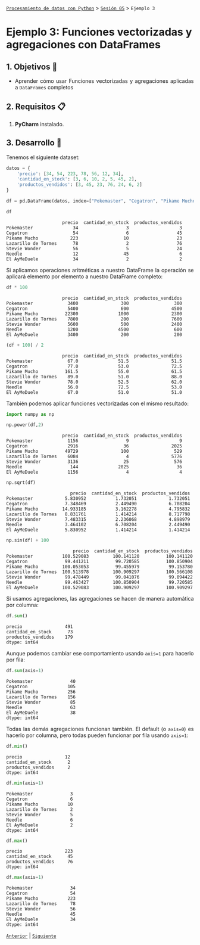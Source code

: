 [`Procesamiento de datos con Python`](../../Readme.md) > [`Sesión 05`](../Readme.md) > `Ejemplo 3`

# Ejemplo 3: Funciones vectorizadas y agregaciones con DataFrames

<div style="text-align: justify;">

## 1. Objetivos :dart:

- Aprender cómo usar Funciones vectorizadas y agregaciones aplicadas a `DataFrames` completos

## 2. Requisitos :clipboard:

1. **PyCharm** instalado.

## 3. Desarrollo :rocket:

Tenemos el siguiente dataset:

```python
datos = {
    'precio': [34, 54, 223, 78, 56, 12, 34],
    'cantidad_en_stock': [3, 6, 10, 2, 5, 45, 2],
    'productos_vendidos': [3, 45, 23, 76, 24, 6, 2]
}

df = pd.DataFrame(datos, index=["Pokemaster", "Cegatron", "Pikame Mucho", "Lazarillo de Tormes", "Stevie Wonder", "Needle", "El AyMeDuele"])

df
```
```
                     precio  cantidad_en_stock  productos_vendidos
Pokemaster               34                  3                   3
Cegatron                 54                  6                  45
Pikame Mucho            223                 10                  23
Lazarillo de Tormes      78                  2                  76
Stevie Wonder            56                  5                  24
Needle                   12                 45                   6
El AyMeDuele             34                  2                   2
```

Si aplicamos operaciones aritméticas a nuestro DataFrame la operación se aplicará elemento por elemento a nuestro DataFrame completo:

```python
df * 100
```
```
                     precio  cantidad_en_stock  productos_vendidos
Pokemaster             3400                300                 300
Cegatron               5400                600                4500
Pikame Mucho          22300               1000                2300
Lazarillo de Tormes    7800                200                7600
Stevie Wonder          5600                500                2400
Needle                 1200               4500                 600
El AyMeDuele           3400                200                 200
```

```python
(df + 100) / 2
```
```
                     precio  cantidad_en_stock  productos_vendidos
Pokemaster             67.0               51.5                51.5
Cegatron               77.0               53.0                72.5
Pikame Mucho          161.5               55.0                61.5
Lazarillo de Tormes    89.0               51.0                88.0
Stevie Wonder          78.0               52.5                62.0
Needle                 56.0               72.5                53.0
El AyMeDuele           67.0               51.0                51.0
```

También podemos aplicar funciones vectorizadas con el mismo resultado:

```python
import numpy as np
```

```python
np.power(df,2)
```
```
                     precio  cantidad_en_stock  productos_vendidos
Pokemaster             1156                  9                   9
Cegatron               2916                 36                2025
Pikame Mucho          49729                100                 529
Lazarillo de Tormes    6084                  4                5776
Stevie Wonder          3136                 25                 576
Needle                  144               2025                  36
El AyMeDuele           1156                  4                   4
```

```python
np.sqrt(df)
```
```
                        precio  cantidad_en_stock  productos_vendidos
Pokemaster            5.830952           1.732051            1.732051
Cegatron              7.348469           2.449490            6.708204
Pikame Mucho         14.933185           3.162278            4.795832
Lazarillo de Tormes   8.831761           1.414214            8.717798
Stevie Wonder         7.483315           2.236068            4.898979
Needle                3.464102           6.708204            2.449490
El AyMeDuele          5.830952           1.414214            1.414214
```

```python
np.sin(df) + 100
```
```
                         precio  cantidad_en_stock  productos_vendidos
Pokemaster           100.529083         100.141120          100.141120
Cegatron              99.441211          99.720585          100.850904
Pikame Mucho         100.053053          99.455979           99.153780
Lazarillo de Tormes  100.513978         100.909297          100.566108
Stevie Wonder         99.478449          99.041076           99.094422
Needle                99.463427         100.850904           99.720585
El AyMeDuele         100.529083         100.909297          100.909297
```

Si usamos agregaciones, las agregaciones se hacen de manera automática por columna:

```python
df.sum()
```
```
precio                491
cantidad_en_stock      73
productos_vendidos    179
dtype: int64
```

Aunque podemos cambiar ese comportamiento usando `axis=1` para hacerlo por fila:

```python
df.sum(axis=1)
```
```
Pokemaster              40
Cegatron               105
Pikame Mucho           256
Lazarillo de Tormes    156
Stevie Wonder           85
Needle                  63
El AyMeDuele            38
dtype: int64
```

Todas las demás agregaciones funcionan también. El default (o `axis=0`) es hacerlo por columna, pero todas pueden funcionar por fila usando `axis=1`:

```python
df.min()
```
```
precio                12
cantidad_en_stock      2
productos_vendidos     2
dtype: int64
```

```python
df.min(axis=1)
```
```
Pokemaster              3
Cegatron                6
Pikame Mucho           10
Lazarillo de Tormes     2
Stevie Wonder           5
Needle                  6
El AyMeDuele            2
dtype: int64
```

```python
df.max()
```
```
precio                223
cantidad_en_stock      45
productos_vendidos     76
dtype: int64
```

```python
df.max(axis=1)
```
```
Pokemaster              34
Cegatron                54
Pikame Mucho           223
Lazarillo de Tormes     78
Stevie Wonder           56
Needle                  45
El AyMeDuele            34
dtype: int64
```


[`Anterior`](../Readme.md) | [`Siguiente`](../Readme.md)

</div>
